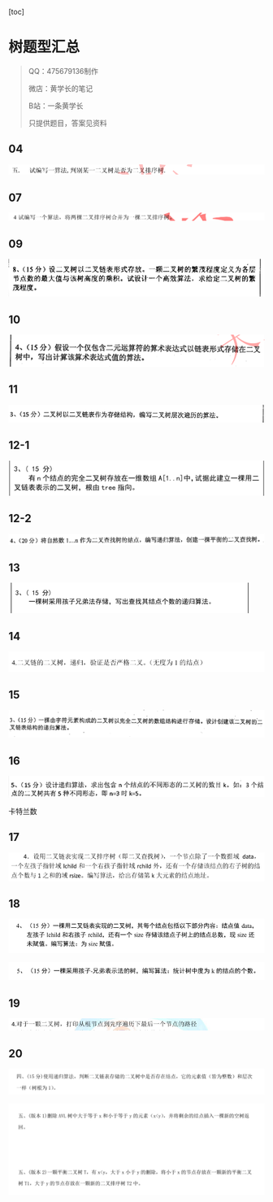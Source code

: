 [toc]

# 树题型汇总

> QQ：475679136制作
>
> 微店：黄学长的笔记
>
> B站：一条黄学长
>
> 只提供题目，答案见资料

## 04

![image-20201104163105352](MdAsset/树题型汇总/image-20201104163105352.png)









## 07 

![image-20201104163830918](MdAsset/树题型汇总/image-20201104163830918.png)







## 09

![image-20201104164017229](MdAsset/树题型汇总/image-20201104164017229.png)







## 10

![image-20201104164039431](MdAsset/树题型汇总/image-20201104164039431.png)









## 11

![image-20201104164103653](MdAsset/树题型汇总/image-20201104164103653.png)







## 12-1

![image-20201104164213462](MdAsset/树题型汇总/image-20201104164213462.png)









## 12-2

![image-20201104164141638](MdAsset/树题型汇总/image-20201104164141638.png)







## 13 

![image-20201104164248147](MdAsset/树题型汇总/image-20201104164248147.png)







## 14

![image-20201104164324476](MdAsset/树题型汇总/image-20201104164324476.png)







## 15

![image-20201104164340458](MdAsset/树题型汇总/image-20201104164340458.png)







## 16

![image-20201104164433010](MdAsset/树题型汇总/image-20201104164433010.png)

卡特兰数









## 17

![image-20201104164454172](MdAsset/树题型汇总/image-20201104164454172.png)







## 18

![image-20201104164518480](MdAsset/树题型汇总/image-20201104164518480.png)









![image-20201104164521557](MdAsset/树题型汇总/image-20201104164521557.png)







## 19

![image-20201104164542803](MdAsset/树题型汇总/image-20201104164542803.png)









## 20

![image-20201104164608049](MdAsset/树题型汇总/image-20201104164608049.png)







![image-20201104164615901](MdAsset/树题型汇总/image-20201104164615901.png)







